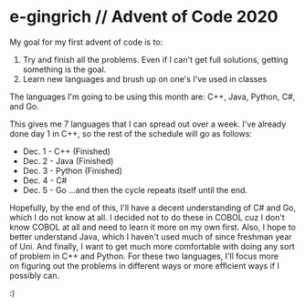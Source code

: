 # e-gingrich // Advent of Code 2020
My goal for my first advent of code is to:
1) Try and finish all the problems. Even if I can't get full solutions, getting something is the goal.
2) Learn new languages and brush up on one's I've used in classes

The languages I'm going to be using this month are:
C++, Java, Python, C#, and Go.

This gives me 7 languages that I can spread out over a week. I've already done day 1 in C++, so the rest of the schedule will go as follows:
- Dec. 1 - C++ (Finished)
- Dec. 2 - Java (Finished)
- Dec. 3 - Python (Finished)
- Dec. 4 - C#
- Dec. 5 - Go
...and then the cycle repeats itself until the end.

Hopefully, by the end of this, I'll have a decent understanding of C# and Go, which I do not know at all. I decided not to do these in COBOL cuz I don't know COBOL at all and need to learn it more on my own first. Also, I hope to better understand Java,  which I haven't used much of since freshman year of Uni. And finally, I want to get much more comfortable with doing any sort of problem in C++ and Python. For these two languages, I'll focus more on figuring out the problems in different ways or more efficient ways if I possibly can.

:)
